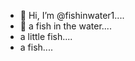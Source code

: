 - 👋 Hi, I’m @fishinwater1....
- 👋 a fish in the water....
- a little fish....
- a fish....
<!---
fishinwater1/fishinwater1 is a ✨ special ✨ repository because its `README.md` (this file) appears on your GitHub profile.
You can click the Preview link to take a look at your changes.
--->
